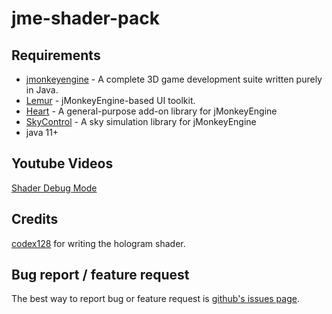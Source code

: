 # jme-shader-pack

## Requirements
- [jmonkeyengine](https://github.com/jMonkeyEngine/jmonkeyengine) - A complete 3D game development suite written purely in Java.
- [Lemur](https://github.com/jMonkeyEngine-Contributions/Lemur) - jMonkeyEngine-based UI toolkit.
- [Heart](https://github.com/stephengold/Heart) - A general-purpose add-on library for jMonkeyEngine
- [SkyControl](https://github.com/stephengold/SkyControl) - A sky simulation library for jMonkeyEngine
- java 11+

## Youtube Videos
[Shader Debug Mode](https://www.youtube.com/watch?v=uety3jMXFpI)

## Credits
[codex128](https://github.com/codex128) for writing the hologram shader.

## Bug report / feature request
The best way to report bug or feature request is [github's issues page](https://github.com/capdevon/jme-shader-pack/issues).
